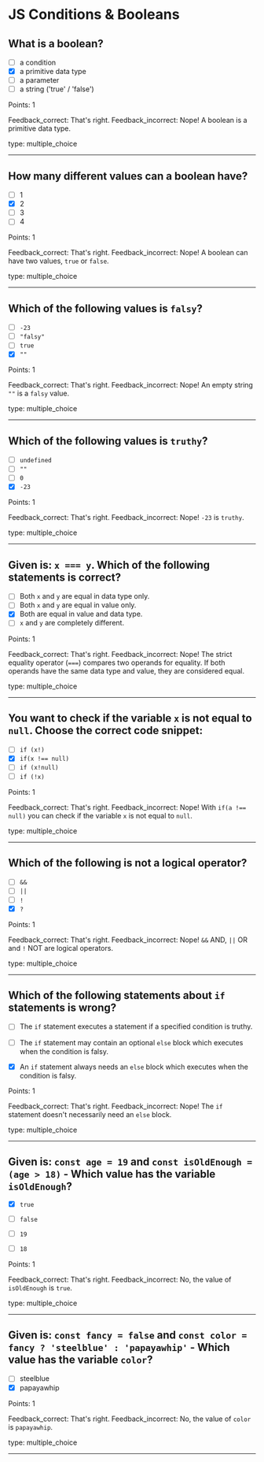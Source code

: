 # JS Conditions & Booleans

## What is a boolean? 

* [ ] a condition
* [x] a primitive data type
* [ ] a parameter
* [ ] a string ('true' / 'false')

Points: 1

Feedback_correct: That's right.
Feedback_incorrect: Nope! A boolean is a primitive data type.

type: multiple_choice

---

## How many different values can a boolean have?

* [ ] 1
* [x] 2
* [ ] 3
* [ ] 4

Points: 1

Feedback_correct: That's right.
Feedback_incorrect: Nope! A boolean can have two values, `true` or `false`.

type: multiple_choice

---
## Which of the following values is `falsy`?

* [ ] `-23`
* [ ] `"falsy"`
* [ ] `true`
* [x] `""`

Points: 1

Feedback_correct: That's right.
Feedback_incorrect: Nope! An empty string `""` is a `falsy` value.

type: multiple_choice

---


## Which of the following values is `truthy`?

* [ ] `undefined`
* [ ] `""`
* [ ] `0`
* [x] `-23`

Points: 1

Feedback_correct: That's right.
Feedback_incorrect: Nope! `-23` is `truthy`.

type: multiple_choice

---


## Given is: `x === y`. Which of the following statements is correct?

* [ ] Both `x` and `y` are equal in data type only.
* [ ] Both `x` and `y` are equal in value only.
* [x] Both are equal in value and data type.
* [ ] `x` and `y` are completely different.

Points: 1

Feedback_correct: That's right.
Feedback_incorrect: Nope! The strict equality operator (`===`) compares two operands for equality. If both operands have the same data type and value, they are considered equal.

type: multiple_choice

---

## You want to check if the variable `x` is not equal to `null`. Choose the correct code snippet: 

* [ ] `if (x!)`
* [x] `if(x !== null)`
* [ ] `if (x!null)`
* [ ] `if (!x)`

Points: 1

Feedback_correct: That's right.
Feedback_incorrect: Nope! With `if(a !== null)` you can check if the variable `x` is not equal to `null`. 

type: multiple_choice

---

## Which of the following is not a logical operator?

* [ ] `&&`
* [ ] `||`
* [ ] `!`
* [x] `?`

Points: 1

Feedback_correct: That's right.
Feedback_incorrect: Nope! `&&` AND, `||` OR and `!` NOT are logical operators.

type: multiple_choice

---

## Which of the following statements about `if` statements is wrong?

* [ ] The `if` statement executes a statement if a specified condition is truthy.
* [ ] The `if` statement may contain an optional `else` block which executes when the condition is falsy.
* [x] An `if` statement always needs an `else` block which executes when the condition is falsy.


Points: 1

Feedback_correct: That's right.
Feedback_incorrect: Nope! The `if` statement doesn't necessarily need an `else` block.

type: multiple_choice

---

## Given is: `const age = 19` and `const isOldEnough = (age > 18)` - Which value has the variable `isOldEnough`?

* [x] `true`
* [ ] `false`
* [ ] `19`
* [ ] `18`


Points: 1

Feedback_correct: That's right.
Feedback_incorrect: No, the value of `isOldEnough` is `true`.

type: multiple_choice

---

## Given is: `const fancy = false` and `const color = fancy ? 'steelblue' : 'papayawhip'` - Which value has the variable `color`?

* [ ] steelblue
* [x] papayawhip

Points: 1

Feedback_correct: That's right.
Feedback_incorrect: No, the value of `color` is `papayawhip`.

type: multiple_choice

---
